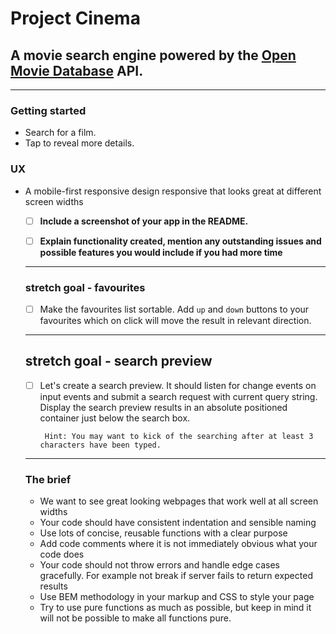 # Project Cinema

## A movie search engine powered by the [Open Movie Database](http://www.omdbapi.com) API.

---

### Getting started

- Search for a film.
- Tap to reveal more details.

### UX

- A mobile-first responsive design responsive that looks great at different screen widths
  <!-- - [ ] ~~Create an HTML page which should have a `form` at the top which contains a text input and a submit button. Below it should have a placeholder element for the returned results.~~
- [ ] ~~Use JavaScript to capture the `submit` event in your search form, extract the query string from the text input and use that to make an API call to the Open Movie Database API to search for films which match the query string using `fetch`. `console.log` the results~~
- [ ] ~~Display the data returned by the API including title, year and poster picture~~ -->

### Movie details

### Technology used

- HTML
- JavaScript
- CSS

#### Features

- Load more search results by paging through. You get 10 results at a time.

- If the film your looking for doesn't have a poster then look out for the 'F~~W~~ill Ferrell' placeholder!

- Save your favourite films - just click the button on the film detail view. You can see your list of favourites by clicking the account button in the header. You can delete films from the list individually or delete them all with a single click.

#### Challenges and learnings

## TODO

- [ ] **Implement any feature you would find useful or interesting**

<!-- - [ ] **Implement pagination so that users can navigate between all movies in search results rather than just the first ten** -->

- [ ] **Include a screenshot of your app in the README.**

- [ ] **Explain functionality created, mention any outstanding issues and possible features you would include if you had more time**

---

### stretch goal - favourites

<!-- - [ ] Create a favourites list. It's up to you how you would add items to favourites. You could add a button or otherwise. Display a list of favourites somewhere on your page. -->

- [ ] Make the favourites list sortable. Add `up` and `down` buttons to your favourites which on click will move the result in relevant direction.

<!-- - [ ] Save favourites locally using `localStorage` so that favourites persist in browser after refresh. -->

---

## stretch goal - search preview

- [ ] Let's create a search preview. It should listen for change events on input events and submit a search request with current query string. Display the search preview results in an absolute positioned container just below the search box.

       Hint: You may want to kick of the searching after at least 3 characters have been typed.

---

### The brief

- We want to see great looking webpages that work well at all screen widths
- Your code should have consistent indentation and sensible naming
- Use lots of concise, reusable functions with a clear purpose
- Add code comments where it is not immediately obvious what your code does
- Your code should not throw errors and handle edge cases gracefully. For example not break if server fails to return expected results
- Use BEM methodology in your markup and CSS to style your page
- Try to use pure functions as much as possible, but keep in mind it will not be possible to make all functions pure.
